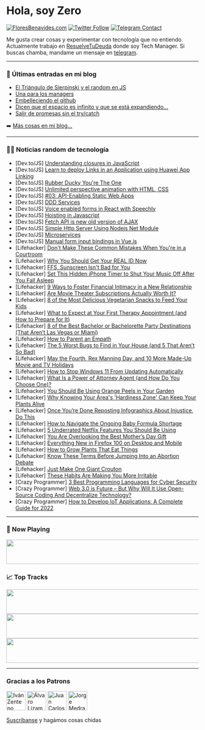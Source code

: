 # Hola, soy Zero

[![FloresBenavides.com](https://img.shields.io/website?down_message=oops&label=MiBlog&style=for-the-badge&up_message=online&url=https%3A%2F%2Ffloresbenavides.com)](https://floresbenavides.com) [![Twitter Follow](https://img.shields.io/twitter/follow/ZeroDragon?color=%231DA1F2&label=Follow&logo=twitter&logoColor=ffffff&style=for-the-badge)](https://twitter.com/zerodragon) [![Telegram Contact](https://img.shields.io/badge/escr%C3%ADbeme-ZeroDragon-%2326A5E4?style=for-the-badge&logo=telegram)](https://t.me/zerodragon)

Me gusta crear cosas y experimentar con tecnología que no entiendo.
Actualmente trabajo en [ResuelveTuDeuda](http://github.com/resuelve) donde soy Tech Manager.
Si buscas chamba, mandame un mensaje en [telegram](https://t.me/zerodragon).

---

### 📕 Últimas entradas en mi blog
<!-- BLOG-POST-LIST:START -->
- [El Triángulo de Sierpinski y el random en JS](https://floresbenavides.com/el-triangulo-de-sierpinski-y-el-random-en-js/)
- [Una para los managers](https://floresbenavides.com/una-para-los-managers/)
- [Embelleciendo el github](https://floresbenavides.com/embelleciendo-el-github/)
- [Dicen que el espacio es infinito y que se está expandiendo…](https://floresbenavides.com/dicen-que-el-espacio-es-infinito-y-que-se-esta-expandiendo/)
- [Salir de promesas sin el try/catch](https://floresbenavides.com/salir-de-promesas-sin-el-try-catch/)
<!-- BLOG-POST-LIST:END -->

➡️ [Más cosas en mi blog...](https://floresbenavides.com)

---

### 👨‍💻 Noticias random de tecnología
<!-- TECH-POSTS:START -->
- [Dev.to/JS] [Understanding closures in JavaScript](https://dev.to/digomic/understanding-closures-in-javascript-54pg)
- [Dev.to/JS] [Learn to deploy Links in an Application using Huawei App Linking](https://dev.to/hmscommunity/learn-to-deploy-links-in-an-application-using-huawei-app-linking-3ekk)
- [Dev.to/JS] [Rubber Ducky You&#39;re The One](https://dev.to/lostoneway/rubber-ducky-youre-the-one-25p6)
- [Dev.to/JS] [Unlimited perspective animation with HTML, CSS](https://dev.to/fullstackhacker/unlimited-perspective-animation-with-html-css-bob)
- [Dev.to/JS] [#03: API-Enabling Static Web Apps](https://dev.to/azure/03-api-enabling-static-web-apps-25kh)
- [Dev.to/JS] [DDD Services](https://dev.to/yanpiing/ddd-services-1cm7)
- [Dev.to/JS] [Voice enabled forms in React with Speechly](https://dev.to/asayerio_techblog/voice-enabled-forms-in-react-with-speechly-1i8m)
- [Dev.to/JS] [Hoisting in Javascript](https://dev.to/hacker4world/hoisting-in-javascript-252j)
- [Dev.to/JS] [Fetch API is new old version of AJAX](https://dev.to/diogorodrigues/fetch-api-is-new-old-version-of-ajax-1m14)
- [Dev.to/JS] [Simple Http Server Using Nodejs Net Module](https://dev.to/osmanmrtacar/simple-http-server-using-nodejs-net-module-5aoa)
- [Dev.to/JS] [Microservices](https://dev.to/zainbinfurqan/microservices-3b12)
- [Dev.to/JS] [Manual form input bindings in Vue.js](https://dev.to/kouts/manual-form-input-bindings-in-vuejs-4hjo)
- [Lifehacker] [Don&#39;t Make These Common Mistakes When You&#39;re in a Courtroom](https://lifehacker.com/dont-make-these-common-mistakes-when-youre-in-a-courtro-1848881175)
- [Lifehacker] [Why You Should Get Your REAL ID Now](https://lifehacker.com/why-you-should-get-your-real-id-now-1848881027)
- [Lifehacker] [FFS, Sunscreen Isn&#39;t Bad for You](https://lifehacker.com/ffs-sunscreen-isnt-bad-for-you-1848880914)
- [Lifehacker] [Set This Hidden iPhone Timer to Shut Your Music Off After You Fall Asleep](https://lifehacker.com/set-this-hidden-iphone-timer-to-shut-your-music-off-aft-1848880266)
- [Lifehacker] [9 Ways to Foster Financial Intimacy in a New Relationship](https://lifehacker.com/9-ways-to-foster-financial-intimacy-in-a-new-relationsh-1848878428)
- [Lifehacker] [Are Movie Theater Subscriptions Actually Worth It?](https://lifehacker.com/are-movie-theater-subscriptions-actually-worth-it-1848880483)
- [Lifehacker] [8 of the Most Delicious Vegetarian Snacks to Feed Your Kids](https://lifehacker.com/8-of-the-most-delicious-vegetarian-snacks-to-feed-your-1848879303)
- [Lifehacker] [What to Expect at Your First Therapy Appointment &lpar;and How to Prepare for It&rpar;](https://lifehacker.com/what-to-expect-at-your-first-therapy-appointment-and-h-1848879319)
- [Lifehacker] [8 of the Best Bachelor or Bachelorette Party Destinations &lpar;That Aren’t Las Vegas or Miami&rpar;](https://lifehacker.com/8-of-the-best-bachelor-or-bachelorette-party-destinatio-1848875899)
- [Lifehacker] [How to Parent an Empath](https://lifehacker.com/how-to-parent-an-empath-1848876177)
- [Lifehacker] [The 5 Worst Bugs to Find in Your House &lpar;and 5 That Aren’t So Bad&rpar;](https://lifehacker.com/the-5-worst-bugs-to-find-in-your-house-and-5-that-aren-1848875915)
- [Lifehacker] [May the Fourth, Rex Manning Day, and 10 More Made-Up Movie and TV Holidays](https://lifehacker.com/may-the-fourth-rex-manning-day-and-10-more-made-up-mo-1848873299)
- [Lifehacker] [How to Stop Windows 11 From Updating Automatically](https://lifehacker.com/how-to-stop-windows-11-from-updating-automatically-1848877844)
- [Lifehacker] [What Is a Power of Attorney Agent &lpar;and How Do You Choose One&rpar;?](https://lifehacker.com/what-is-a-power-of-attorney-agent-and-how-do-you-choos-1848875598)
- [Lifehacker] [You Should Be Using Orange Peels in Your Garden](https://lifehacker.com/you-should-be-using-orange-peels-in-your-garden-1848875790)
- [Lifehacker] [Why Knowing Your Area&#39;s &#39;Hardiness Zone&#39; Can Keep Your Plants Alive](https://lifehacker.com/why-knowing-your-areas-hardiness-zone-can-keep-your-pla-1848877091)
- [Lifehacker] [Once You’re Done Reposting Infographics About Injustice, Do This](https://lifehacker.com/once-you-re-done-reposting-infographics-about-injustice-1848875824)
- [Lifehacker] [How to Navigate the Ongoing Baby Formula Shortage](https://lifehacker.com/how-to-navigate-the-ongoing-baby-formula-shortage-1848873787)
- [Lifehacker] [5 Underrated Netflix Features You Should Be Using](https://lifehacker.com/5-underrated-netflix-features-you-should-be-using-1848876028)
- [Lifehacker] [You Are Overlooking the Best Mother’s Day Gift](https://lifehacker.com/you-are-overlooking-the-best-mother-s-day-gift-1848874934)
- [Lifehacker] [Everything New in Firefox 100 on Desktop and Mobile](https://lifehacker.com/everything-new-in-firefox-100-on-desktop-and-mobile-1848875763)
- [Lifehacker] [How to Grow Plants That Eat Things](https://lifehacker.com/how-to-grow-plants-that-eat-things-1848875703)
- [Lifehacker] [Know These Terms Before Jumping Into an Abortion Debate](https://lifehacker.com/know-these-terms-before-jumping-into-an-abortion-debate-1848873487)
- [Lifehacker] [Just Make One Giant Crouton](https://lifehacker.com/just-make-one-giant-crouton-1848874432)
- [Lifehacker] [These Habits Are Making You More Irritable](https://lifehacker.com/these-habits-are-making-you-more-irritable-1848874006)
- [Crazy Programmer] [3 Best Programming Languages for Cyber Security](https://www.thecrazyprogrammer.com/2022/04/programming-languages-for-cyber-security.html)
- [Crazy Programmer] [Web 3.0 is Future – But Why Will It Use Open-Source Coding And Decentralize Technology?](https://www.thecrazyprogrammer.com/2022/04/web-3-0.html)
- [Crazy Programmer] [How to Develop IoT Applications: A Complete Guide for 2022](https://www.thecrazyprogrammer.com/2022/04/how-to-develop-iot-applications.html)<!-- TECH-POSTS:END -->

---

### 🎵 Now Playing
<a href="https://spotify-now-playing-dun.vercel.app/now-playing?open"><img src="https://spotify-now-playing-dun.vercel.app/now-playing" width="540" height="64"></a>

### 📈 Top Tracks
<a href="https://spotify-now-playing-dun.vercel.app/top-tracks?i=1&open"><img src="https://spotify-now-playing-dun.vercel.app/top-tracks?i=1" width="540" height="64"></a>
<a href="https://spotify-now-playing-dun.vercel.app/top-tracks?i=2&open"><img src="https://spotify-now-playing-dun.vercel.app/top-tracks?i=2" width="540" height="64"></a>
<a href="https://spotify-now-playing-dun.vercel.app/top-tracks?i=3&open"><img src="https://spotify-now-playing-dun.vercel.app/top-tracks?i=3" width="540" height="64"></a>

---

### Gracias a los Patrons
[<img src="https://avatars.githubusercontent.com/u/243380?v=4" alt="Iván Zenteno" width="50px">](https://github.com/k001) [<img src="https://avatars.githubusercontent.com/u/19955639?v=4" alt="Álvaro Lizama" width="50px">](https://github.com/alvarolizama) [<img src="https://avatars.githubusercontent.com/u/2718753?v=4" alt="Juan Carlos Ruiz" width="50px">](https://github.com/JuanCrg90) [<img src="https://avatars.githubusercontent.com/u/37025?v=4" alt="Jorge Medrano" width="50px">](https://github.com/h1pp1e) 

[Suscríbanse](https://www.patreon.com/zerodragon) y hagámos cosas chidas
